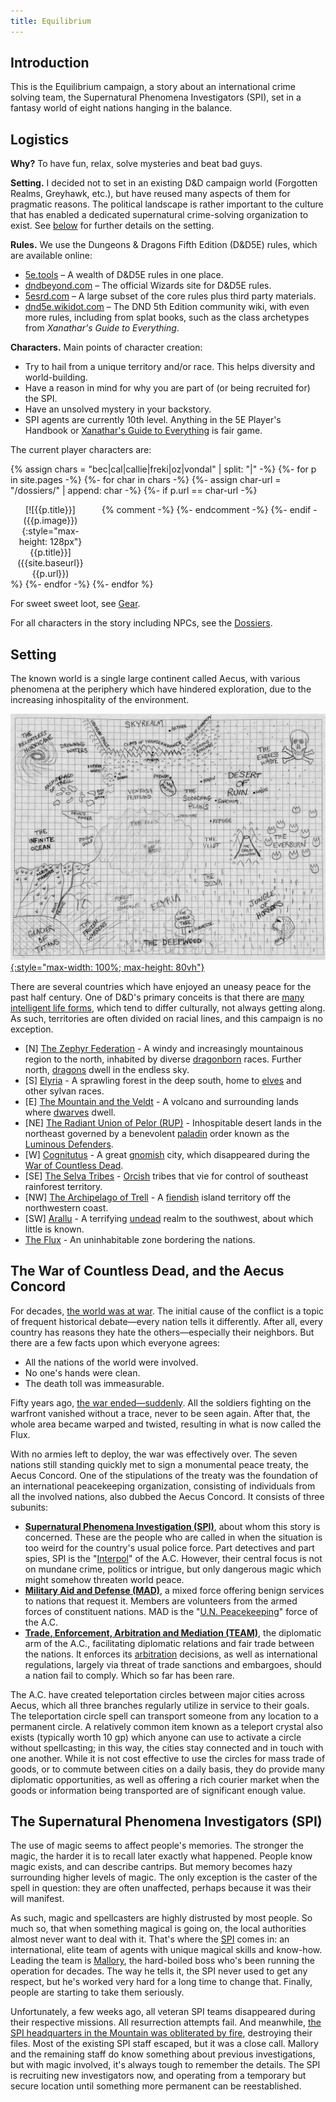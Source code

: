 ```yaml
---
title: Equilibrium
---
```


## Introduction

This is the Equilibrium campaign, a story about an international crime solving
team, the Supernatural Phenomena Investigators (SPI), set in a fantasy world of
eight nations hanging in the balance.

## Logistics

**Why?** To have fun, relax, solve mysteries and beat bad guys.

**Setting.** I decided not to set in an existing D&D campaign world (Forgotten
Realms, Greyhawk, etc.), but have reused many aspects of them for pragmatic
reasons. The political landscape is rather important to the culture that has
enabled a dedicated supernatural crime-solving organization to exist.
See [below](#setting) for further details on the setting.

**Rules.** We use the Dungeons & Dragons Fifth Edition (D&D5E) rules,
which are available online:
* [5e.tools](https://5e.tools) &ndash;
  A wealth of D&D5E rules in one place.
* [dndbeyond.com](https://www.dndbeyond.com/) &ndash;
  The official Wizards site for D&D5E rules.
* [5esrd.com](https://www.5esrd.com/) &ndash;
  A large subset of the core rules plus third party materials.
* [dnd5e.wikidot.com](https://dnd5e.wikidot.com/) &ndash; The DND 5th Edition
  community wiki, with even more rules, including from splat books, such as the
  class archetypes from *Xanathar's Guide to Everything*.

**Characters.** Main points of character creation:
* Try to hail from a unique territory and/or race. This helps diversity and world-building.
* Have a reason in mind for why you are part of (or being recruited for) the SPI.
* Have an unsolved mystery in your backstory.
* SPI agents are currently 10th level. Anything in the 5E Player's Handbook or
  [Xanathar's Guide to
  Everything](https://www.amazon.com/Xanathars-Guide-Everything-Wizards-Team/dp/0786966114)
  is fair game.

The current player characters are:

{% assign chars = "bec|cal|callie|freki|oz|vondal" | split: "|" -%}
{%- for p in site.pages -%}
{%- for char in chars -%}
{%- assign char-url = "/dossiers/" | append: char -%}
{%- if p.url == char-url -%}
<div style="display: inline-block; max-width: 128px; padding-right: 1em; text-align: center; vertical-align: top" markdown=1>
[![{{p.title}}]({{p.image}}){:style="max-height: 128px"}<br>{{p.title}}]({{site.baseurl}}{{p.url}})
</div>
{% comment -%} {%- endcomment -%}
{%- endif -%}
{%- endfor -%}
{%- endfor %}

For sweet sweet loot, see [Gear](gear).

For all characters in the story including NPCs, see the [Dossiers](dossiers).

## Setting

The known world is a single large continent called Aecus, with various
phenomena at the periphery which have hindered exploration, due to the
increasing inhospitality of the environment.

[![](assets/images/aecus-map.jpg){:style="max-width: 100%; max-height: 80vh"}](assets/images/aecus-map.jpg)

There are several countries which have enjoyed an uneasy peace for the past
half century. One of D&D's primary conceits is that there are [many intelligent
life forms](creatures), which tend to differ culturally, not always getting along.
As such, territories are often divided on racial lines, and this campaign is no
exception.

* \[N\] [The Zephyr Federation](locales/zephyr) -
  A windy and increasingly mountainous region to the north, inhabited by
  diverse [dragonborn](creatures/dragonborn) races. Further north,
  [dragons](creatures/dragons) dwell in the endless sky.
* \[S\] [Elyria](locales/elyria) -
  A sprawling forest in the deep south, home to [elves](creatures/elves) and other
  sylvan races.
* \[E\] [The Mountain and the Veldt](locales/mountain) -
  A volcano and surrounding lands where [dwarves](creatures/dwarves) dwell.
* \[NE\] [The Radiant Union of Pelor (RUP)](locales/rup) -
  Inhospitable desert lands in the northeast governed by a benevolent
  [paladin](https://dungeonsdragons.fandom.com/wiki/Paladin)
  order known as the [Luminous Defenders](orgs/luminous-defenders).
* \[W\] [Cognitutus](locales/cognitutus) -
  A great [gnomish](creatures/gnomes) city, which disappeared during the
  [War of Countless Dead](events/war-of-countless-dead).
* \[SE\] [The Selva Tribes](locales/selva) -
  [Orcish](creatures/orcs) tribes that vie for control of southeast rainforest
  territory.
* \[NW\] [The Archipelago of Trell](locales/trell) -
  A [fiendish](creatures/devils) island territory off the northwestern coast.
* \[SW\] [Arallu](locales/arallu) -
  A terrifying [undead](creatures/undead) realm to the southwest, about which
  little is known.
* [The Flux](locales/flux) - An uninhabitable zone bordering the nations.

## The War of Countless Dead, and the Aecus Concord

For decades, [the world was at war](events/war-of-countless-dead). The initial
cause of the conflict is a topic of frequent historical debate&mdash;every
nation tells it differently. After all, every country has reasons they hate the
others&mdash;especially their neighbors. But there are a few facts upon which
everyone agrees:

* All the nations of the world were involved.
* No one's hands were clean.
* The death toll was immeasurable.

Fifty years ago, [the war ended&mdash;suddenly](events/the-vanishing). All the
soldiers fighting on the warfront vanished without a trace, never to be seen
again. After that, the whole area became warped and twisted, resulting in what
is now called the Flux.

With no armies left to deploy, the war was effectively over. The seven nations
still standing quickly met to sign a monumental peace treaty, the Aecus
Concord. One of the stipulations of the treaty was the foundation of an
international peacekeeping organization, consisting of individuals from all the
involved nations, also dubbed the Aecus Concord. It consists of three subunits:

* [**Supernatural Phenomena Investigation (SPI)**](orgs/spi), about whom this
  story is concerned. These are the people who are called in when the situation
  is too weird for the country's usual police force. Part detectives and part
  spies, SPI is the "[Interpol](https://en.wikipedia.org/wiki/Interpol)" of the
  A.C. However, their central focus is not on mundane crime, politics or
  intrigue, but only dangerous magic which might somehow threaten world peace.
* [**Military Aid and Defense (MAD)**](orgs/mad), a mixed force offering benign
  services to nations that request it. Members are volunteers from the armed
  forces of constituent nations. MAD is the "[U.N.
  Peacekeeping](https://en.wikipedia.org/wiki/United_Nations_peacekeeping)"
  force of the A.C.
* [**Trade, Enforcement, Arbitration and Mediation (TEAM)**](orgs/team), the
  diplomatic arm of the A.C., facilitating diplomatic relations and fair trade
  between the nations. It enforces its
  [arbitration](https://en.wikipedia.org/wiki/International_arbitration)
  decisions, as well as international regulations, largely via threat of trade
  sanctions and embargoes, should a nation fail to comply. Which so far has
  been rare.

The A.C. have created teleportation circles between major cities across Aecus,
which all three branches regularly utilize in service to their goals. The
teleportation circle spell can transport someone from any location to a
permanent circle. A relatively common item known as a teleport crystal also
exists (typically worth 10 gp) which anyone can use to activate a circle
without spellcasting; in this way, the cities stay connected and in touch with
one another. While it is not cost effective to use the circles for mass trade
of goods, or to commute between cities on a daily basis, they do provide many
diplomatic opportunities, as well as offering a rich courier market when the
goods or information being transported are of significant enough value.

## The Supernatural Phenomena Investigators (SPI)

The use of magic seems to affect people's memories. The stronger the magic, the
harder it is to recall later exactly what happened. People know magic exists,
and can describe cantrips. But memory becomes hazy surrounding higher levels of
magic. The only exception is the caster of the spell in question: they are
often unaffected, perhaps because it was their will manifest.

As such, magic and spellcasters are highly distrusted by most people. So much
so, that when something magical is going on, the local authorities almost never
want to deal with it. That's where the [SPI](orgs/spi) comes in: an
international, elite team of agents with unique magical skills and know-how.
Leading the team is [Mallory](dossiers/mallory), the hard-boiled boss who's
been running the operation for decades. The way he tells it, the SPI never used
to get any respect, but he's worked very hard for a long time to change that.
Finally, people are starting to take them seriously.

Unfortunately, a few weeks ago, all veteran SPI teams disappeared during their
respective missions. All resurrection attempts fail. And meanwhile, [the SPI
headquarters in the Mountain was obliterated by fire](events/spi-fire),
destroying their files. Most of the existing SPI staff escaped, but it was a
close call. Mallory and the remaining staff do know something about previous
investigations, but with magic involved, it's always tough to remember the
details. The SPI is recruiting new investigators now, and operating from a
temporary but secure location until something more permanent can be
reestablished.
